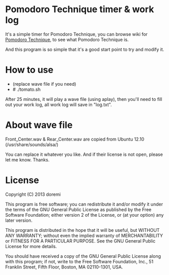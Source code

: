 Pomodoro Technique timer & work log
===================================


It's a simple timer for Pomodoro Technique, you can browse wiki for [Pomodoro Technique](http://en.wikipedia.org/wiki/Pomodoro_Technique),
to see what Pomodoro Technique is.

And this program is so simple that it's a good start point to try and modify it.

How to use
==========


* (replace wave file if you need)
* \# ./tomato.sh

After 25 minutes, it will play a wave file (using aplay), then you'll need to fill out your work log,
all work log will save in "log.txt".

About wave file
====================

Front_Center.wav & Rear_Center.wav are copied from Ubuntu 12.10 (/usr/share/sounds/alsa/)

You can replace it whatever you like.
And if their license is not open, please let me know. Thanks.

License
=======

Copyright (C) 2013  doremi

This program is free software; you can redistribute it and/or
modify it under the terms of the GNU General Public License
as published by the Free Software Foundation; either version 2
of the License, or (at your option) any later version.

This program is distributed in the hope that it will be useful,
but WITHOUT ANY WARRANTY; without even the implied warranty of
MERCHANTABILITY or FITNESS FOR A PARTICULAR PURPOSE.  See the
GNU General Public License for more details.

You should have received a copy of the GNU General Public License
along with this program; if not, write to the Free Software
Foundation, Inc., 51 Franklin Street, Fifth Floor, Boston, MA  02110-1301, USA.
